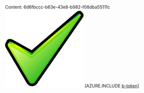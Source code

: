 Content: 6d6fbccc-b63e-43e8-b982-f08dba55111c![image](a70f512a-4bef-4b57-a080-a4e42e6e547b.png)
[AZURE.INCLUDE [b-token](36df0efa-928a-40e5-8e85-0e551e44420f.md)]
